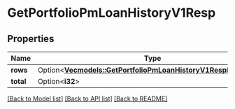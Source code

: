 # GetPortfolioPmLoanHistoryV1Resp

## Properties

Name | Type | Description | Notes
------------ | ------------- | ------------- | -------------
**rows** | Option<[**Vec<models::GetPortfolioPmLoanHistoryV1RespRowsInner>**](GetPortfolioPmLoanHistoryV1Resp_rows_inner.md)> |  | [optional]
**total** | Option<**i32**> |  | [optional]

[[Back to Model list]](../README.md#documentation-for-models) [[Back to API list]](../README.md#documentation-for-api-endpoints) [[Back to README]](../README.md)


